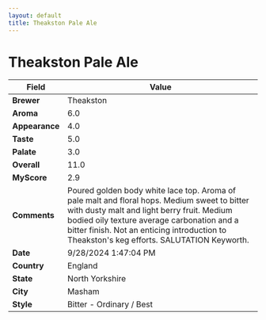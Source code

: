 ```yaml
---
layout: default
title: Theakston Pale Ale
---
```


# Theakston Pale Ale

| Field         | Value                                                                                                   |
|---------------|---------------------------------------------------------------------------------------------------------|
| **Brewer**    | Theakston                                                                                        |
| **Aroma**     | 6.0                                                                                         |
| **Appearance**| 4.0                                                                                    |
| **Taste**     | 5.0                                                                                         |
| **Palate**    | 3.0                                                                                        |
| **Overall**   | 11.0                                                                                       |
| **MyScore**   | 2.9                                                                                       |
| **Comments**  | Poured golden body white lace top.  Aroma of pale malt and floral hops. Medium sweet to bitter with dusty malt and light berry fruit.  Medium bodied oily texture average carbonation and a bitter finish.  Not an enticing introduction to Theakston's keg efforts. SALUTATION  Keyworth.                                                                                      |
| **Date**      | 9/28/2024 1:47:04 PM                                                                                          |
| **Country**   | England                                                                                       |
| **State**     | North Yorkshire                                                                                         |
| **City**      | Masham                                                                                          |
| **Style**     | Bitter - Ordinary / Best                                                                                         |
